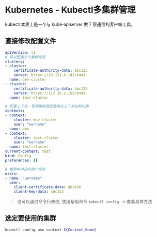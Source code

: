 # Kubernetes - Kubectl多集群管理

kubectl 本质上是一个与 kube-apiserver 做 7 层通信的客户端工具。

## 直接修改配置文件

```yaml
apiVersion: v1
# 可以配置多个集群信息
clusters:
- cluster:
    certificate-authority-data: abc123
    server: https://10.111.6.141:6443
  name: dev-cluster
- cluster:
    certificate-authority-data: abc123
    server: https://172.16.2.190:6443
  name: test-cluster

# 配置上下文，管理集群就是使用该上下文名称切换
contexts:
- context:
    cluster: dev-cluster
    user: "uername"
  name: dev
- context:
    cluster: test-cluster
    user: "uername"
  name: test-cluster
current-context: test
kind: Config
preferences: {}

# 集群中对应的用户信息
users:
- name: "uername"
  user:
    client-certificate-data: abc456
    client-key-data: abc123
```

> 也可以通过命令行修改, 使用帮助命令 `kubectl config -h` 查看具体方法

## 选定要使用的集群

```bash
kubectl config use-context ${Context_Name}
```
